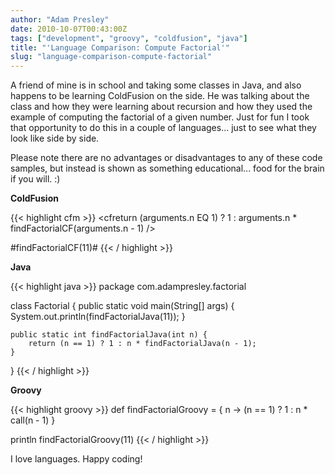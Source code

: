 ```yaml
---
author: "Adam Presley"
date: 2010-10-07T00:43:00Z
tags: ["development", "groovy", "coldfusion", "java"]
title: "'Language Comparison: Compute Factorial'"
slug: "language-comparison-compute-factorial"
---
```


A friend of mine is in school and taking some classes in Java, and also
happens to be learning ColdFusion on the side. He was talking about the
class and how they were learning about recursion and how they used the
example of computing the factorial of a given number. Just for fun I
took that opportunity to do this in a couple of languages... just to see
what they look like side by side.

Please note there are no advantages or disadvantages to any of these
code samples, but instead is shown as something educational... food for
the brain if you will. :)

**ColdFusion**

{{< highlight cfm >}}
<cffunction name="findFactorialCF" returntype="numeric" access="public" output="false">
	<cfargument name="n" type="numeric" required="true" />
	<cfreturn (arguments.n EQ 1) ? 1 : arguments.n * findFactorialCF(arguments.n - 1) />
</cffunction>

<cfoutput>
#findFactorialCF(11)#
</cfoutput>
{{< / highlight >}}

**Java**

{{< highlight java >}}
package com.adampresley.factorial

class Factorial {
	public static void main(String[] args) {
		System.out.println(findFactorialJava(11));
	}

	public static int findFactorialJava(int n) {
		return (n == 1) ? 1 : n * findFactorialJava(n - 1);
	}
}
{{< / highlight >}}

**Groovy**

{{< highlight groovy >}}
def findFactorialGroovy = { n ->
	(n == 1) ? 1 : n * call(n - 1)
}

println findFactorialGroovy(11)
{{< / highlight >}}

I love languages. Happy coding!
